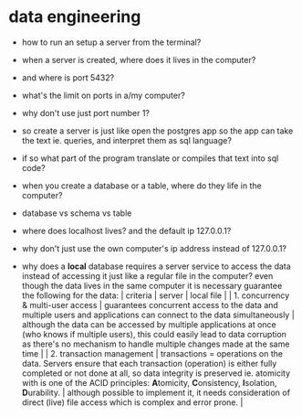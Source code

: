 # data engineering

- how to run an setup a server from the terminal?
- when a server is created, where does it lives in the computer?
- and where is port 5432?
- what's the limit on ports in a/my computer?
- why don't use just port number 1?
- so create a server is just like open the postgres app so the app can take the text ie. queries, and interpret them as sql language?
- if so what part of the program translate or compiles that text into sql code?
- when you create a database or a table, where do they life in the computer?
- database vs schema vs table
- where does localhost lives? and the default ip 127.0.0.1?
- why don't just use the own computer's ip address instead of 127.0.0.1?

- why does a **local** database requires a server service to access the data instead of accessing it just like a regular file in the computer?
even though the data lives in the same computer it is necessary guarantee the following for the data:
| criteria | server | local file |
| 1. concurrency & multi-user access | guarantees concurrent access to the data and multiple users and applications can connect to the data simultaneously | although the data can be accessed by multiple applications at once (who knows if multiple users), this could easily lead to data corruption as there's no mechanism to handle multiple changes made at the same time |
| 2. transaction management | transactions = operations on the data. Servers ensure that each transaction (operation) is either fully completed or not done at all, so data integrity is preserved ie. atomicity with is one of the ACID principles: **A**tomicity, **C**onsistency, **I**solation, **D**urability. | although possible to implement it, it needs consideration of direct (live) file access which is complex and error prone. |

